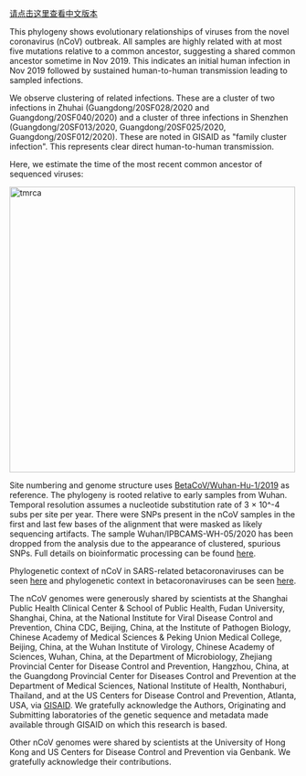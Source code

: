 [请点击这里查看中文版本](/ncov/zh)

This phylogeny shows evolutionary relationships of viruses from the novel coronavirus (nCoV) outbreak. All samples are highly related with at most five mutations relative to a common ancestor, suggesting a shared common ancestor sometime in Nov 2019. This indicates an initial human infection in Nov 2019 followed by sustained human-to-human transmission leading to sampled infections.

We observe clustering of related infections. These are a cluster of two infections in Zhuhai (Guangdong/20SF028/2020 and Guangdong/20SF040/2020) and a cluster of three infections in Shenzhen (Guangdong/20SF013/2020, Guangdong/20SF025/2020, Guangdong/20SF012/2020). These are noted in GISAID as "family cluster infection". This represents clear direct human-to-human transmission.

Here, we estimate the time of the most recent common ancestor of sequenced viruses:

<div>
  <img alt="tmrca" width="500" src="https://nextstrain-data.s3.amazonaws.com/ncov_poisson-tmrca.png"/>
</div>

Site numbering and genome structure uses [BetaCoV/Wuhan-Hu-1/2019](https://www.ncbi.nlm.nih.gov/nuccore/MN908947) as reference. The phylogeny is rooted relative to early samples from Wuhan. Temporal resolution assumes a nucleotide substitution rate of 3 &times; 10^-4 subs per site per year. There were SNPs present in the nCoV samples in the first and last few bases of the alignment that were masked as likely sequencing artifacts. The sample Wuhan/IPBCAMS-WH-05/2020 has been dropped from the analysis due to the appearance of clustered, spurious SNPs. Full details on bioinformatic processing can be found [here](https://github.com/nextstrain/ncov).

Phylogenetic context of nCoV in SARS-related betacoronaviruses can be seen [here](https://nextstrain.org/groups/blab/sars-like-cov) and phylogenetic context in betacoronaviruses can be seen [here](https://nextstrain.org/groups/blab/beta-cov).

The nCoV genomes were generously shared by scientists at the Shanghai Public Health Clinical Center & School of Public Health, Fudan University, Shanghai, China, at the National Institute for Viral Disease Control and Prevention, China CDC, Beijing, China, at the Institute of Pathogen Biology, Chinese Academy of Medical Sciences & Peking Union Medical College, Beijing, China, at the Wuhan Institute of Virology, Chinese Academy of Sciences, Wuhan, China, at the Department of Microbiology, Zhejiang Provincial Center for Disease Control and Prevention, Hangzhou, China, at the Guangdong Provincial Center for Diseases Control and Prevention at the Department of Medical Sciences, National Institute of Health, Nonthaburi, Thailand, and at the US Centers for Disease Control and Prevention, Atlanta, USA, via [GISAID](https://gisaid.org). We gratefully acknowledge the Authors, Originating and Submitting laboratories of the genetic sequence and metadata made available through GISAID on which this research is based.

Other nCoV genomes were shared by scientists at the University of Hong Kong and US Centers for Disease Control and Prevention via Genbank. We gratefully acknowledge their contributions.

